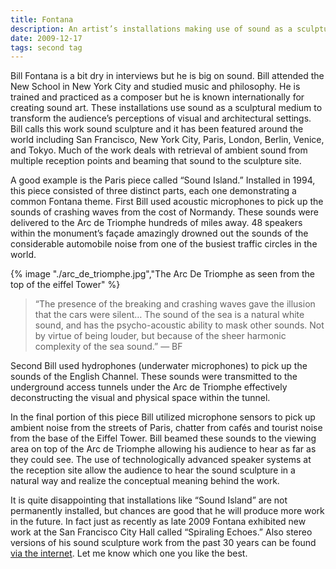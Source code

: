 ```yaml
---
title: Fontana
description: An artist’s installations making use of sound as a sculptural medium to transform the audience’s perceptions of visual and architectural settings 
date: 2009-12-17
tags: second tag
---
```


<span class="dropcap">B</span>ill Fontana is a bit dry in interviews but he is big on sound. Bill attended the New School in New York City and studied music and philosophy. He is trained and practiced as a composer but he is known internationally for creating sound art. These installations use sound as a sculptural medium to transform the audience’s perceptions of visual and architectural settings. Bill calls this work sound sculpture and it has been featured around the world including San Francisco, New York City, Paris, London, Berlin, Venice, and Tokyo. Much of the work deals with retrieval of ambient sound from multiple reception points and beaming that sound to the sculpture site.

A good example is the Paris piece called “Sound Island.” Installed in 1994, this piece consisted of three distinct parts, each one demonstrating a common Fontana theme. First Bill used acoustic microphones to pick up the sounds of crashing waves from the cost of Normandy. These sounds were delivered to the Arc de Triomphe hundreds of miles away. 48 speakers within the monument’s façade amazingly drowned out the sounds of the considerable automobile noise from one of the busiest traffic circles in the world.

{% image "./arc_de_triomphe.jpg","The Arc De Triomphe as seen from the top of the eiffel Tower" %}

> “The presence of the breaking and crashing waves gave the illusion that the cars were silent&hellip; The sound of the sea is a natural white sound, and has the psycho-acoustic ability to mask other sounds. Not by virtue of being louder, but because of the sheer harmonic complexity of the sea sound.” — BF

Second Bill used hydrophones (underwater microphones) to pick up the sounds of the English Channel. These sounds were transmitted to the underground access tunnels under the Arc de Triomphe effectively deconstructing the visual and physical space within the tunnel.

In the final portion of this piece Bill utilized microphone sensors to pick up ambient noise from the streets of Paris, chatter from cafés and tourist noise from the base of the Eiffel Tower. Bill beamed these sounds to the viewing area on top of the Arc de Triomphe allowing his audience to hear as far as they could see. The use of technologically advanced speaker systems at the reception site allow the audience to hear the sound sculpture in a natural way and realize the conceptual meaning behind the work.
 
It is quite disappointing that installations like “Sound Island” are not permanently installed, but chances are good that he will produce more work in the future. In fact just as recently as late 2009 Fontana exhibited new work at the San Francisco City Hall called “Spiraling Echoes.” Also stereo versions of his sound sculpture work from the past 30 years can be found <a href="http://resoundings.org/Pages/Bill_Fontana_Project_Library.html" target="_blank">via the internet</a>. Let me know which one you like the best.